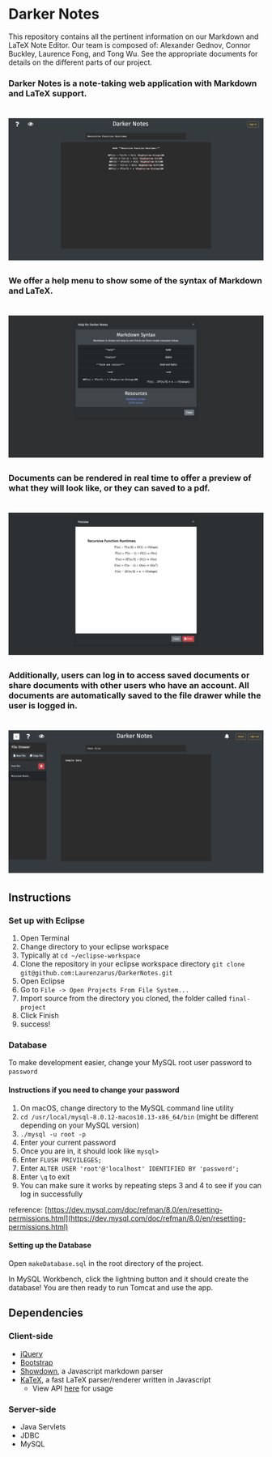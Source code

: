 # Darker Notes
This repository contains all the pertinent information on our Markdown and LaTeX Note Editor. Our team is composed of: Alexander Gednov,
Connor Buckley, Laurence Fong, and Tong Wu. See the appropriate documents for details on the different
parts of our project.

### Darker Notes is a note-taking web application with Markdown and LaTeX support.
# ![Darker Notes](https://github.com/ctbuckley/DarkerNotes/blob/master/images/editor.png)

### We offer a help menu to show some of the syntax of Markdown and LaTeX.
# ![Darker Notes](https://github.com/ctbuckley/DarkerNotes/blob/master/images/help.png)

### Documents can be rendered in real time to offer a preview of what they will look like, or they can saved to a pdf. 
# ![Darker Notes](https://github.com/ctbuckley/DarkerNotes/blob/master/images/preview.png)

### Additionally, users can log in to access saved documents or share documents with other users who have an account. All documents are automatically saved to the file drawer while the user is logged in.
# ![Darker Notes](https://github.com/ctbuckley/DarkerNotes/blob/master/images/file_drawer.png)


## Instructions

### Set up with Eclipse

1. Open Terminal
2. Change directory to your eclipse workspace
  1. Typically at `cd ~/eclipse-workspace`
1. Clone the repository in your eclipse workspace directory `git clone git@github.com:Laurenzarus/DarkerNotes.git`
2. Open Eclipse
3. Go to `File -> Open Projects From File System...`
4. Import source from the directory you cloned, the folder called `final-project`
5. Click Finish
6. success!

### Database

To make development easier, change your MySQL root user password to `password`

#### Instructions if you need to change your password

1. On macOS, change directory to the MySQL command line utility
  1. `cd /usr/local/mysql-8.0.12-macos10.13-x86_64/bin` (might be different depending on your MySQL version)
1. `./mysql -u root -p`
2. Enter your current password
3. Once you are in, it should look like `mysql> `
4. Enter `FLUSH PRIVILEGES;`
5. Enter `ALTER USER 'root'@'localhost' IDENTIFIED BY 'password';`
6. Enter `\q` to exit
7. You can make sure it works by repeating steps 3 and 4 to see if you can log in successfully

reference: [https://dev.mysql.com/doc/refman/8.0/en/resetting-permissions.html](https://dev.mysql.com/doc/refman/8.0/en/resetting-permissions.html)

#### Setting up the Database

Open `makeDatabase.sql` in the root directory of the project.

In MySQL Workbench, click the lightning button and it should create the database! You are then ready to run Tomcat and use the app.


## Dependencies

### Client-side

* [jQuery](https://code.jquery.com/)
* [Bootstrap](http://getbootstrap.com/)
* [Showdown](http://showdownjs.com/), a Javascript markdown parser
* [KaTeX](https://katex.org/), a fast LaTeX parser/renderer written in Javascript
	* View API [here](https://katex.org/docs/api.html) for usage


### Server-side

* Java Servlets
* JDBC
* MySQL
